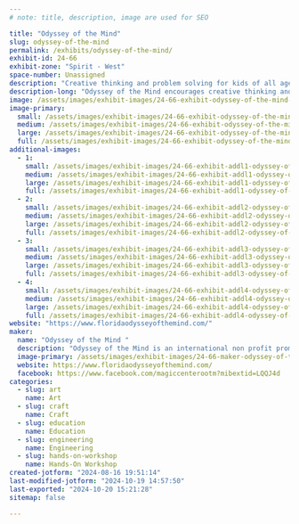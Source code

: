 ```yaml
---
# note: title, description, image are used for SEO

title: "Odyssey of the Mind"
slug: odyssey-of-the-mind
permalink: /exhibits/odyssey-of-the-mind/
exhibit-id: 24-66
exhibit-zone: "Spirit - West"
space-number: Unassigned
description: "Creative thinking and problem solving for kids of all ages. Form a team today. "
description-long: "Odyssey of the Mind encourages creative thinking and problem solving in a team environment. Our booth will display items made by team members. We will also crush balsa wood structures every hour. We will have a make and take mask craft. "
image: /assets/images/exhibit-images/24-66-exhibit-odyssey-of-the-mind-img-0685-large.jpeg
image-primary: 
  small: /assets/images/exhibit-images/24-66-exhibit-odyssey-of-the-mind-img-0685-small.jpeg
  medium: /assets/images/exhibit-images/24-66-exhibit-odyssey-of-the-mind-img-0685-medium.jpeg
  large: /assets/images/exhibit-images/24-66-exhibit-odyssey-of-the-mind-img-0685-large.jpeg
  full: /assets/images/exhibit-images/24-66-exhibit-odyssey-of-the-mind-img-0685-full.jpeg
additional-images: 
  - 1:
    small: /assets/images/exhibit-images/24-66-exhibit-addl1-odyssey-of-the-mind-img-0646-small.jpeg
    medium: /assets/images/exhibit-images/24-66-exhibit-addl1-odyssey-of-the-mind-img-0646-medium.jpeg
    large: /assets/images/exhibit-images/24-66-exhibit-addl1-odyssey-of-the-mind-img-0646-large.jpeg
    full: /assets/images/exhibit-images/24-66-exhibit-addl1-odyssey-of-the-mind-img-0646-full.jpeg
  - 2:
    small: /assets/images/exhibit-images/24-66-exhibit-addl2-odyssey-of-the-mind-img-0661-small.jpeg
    medium: /assets/images/exhibit-images/24-66-exhibit-addl2-odyssey-of-the-mind-img-0661-medium.jpeg
    large: /assets/images/exhibit-images/24-66-exhibit-addl2-odyssey-of-the-mind-img-0661-large.jpeg
    full: /assets/images/exhibit-images/24-66-exhibit-addl2-odyssey-of-the-mind-img-0661-full.jpeg
  - 3:
    small: /assets/images/exhibit-images/24-66-exhibit-addl3-odyssey-of-the-mind-img-0667-small.jpeg
    medium: /assets/images/exhibit-images/24-66-exhibit-addl3-odyssey-of-the-mind-img-0667-medium.jpeg
    large: /assets/images/exhibit-images/24-66-exhibit-addl3-odyssey-of-the-mind-img-0667-large.jpeg
    full: /assets/images/exhibit-images/24-66-exhibit-addl3-odyssey-of-the-mind-img-0667-full.jpeg
  - 4:
    small: /assets/images/exhibit-images/24-66-exhibit-addl4-odyssey-of-the-mind-img-0692-small.jpeg
    medium: /assets/images/exhibit-images/24-66-exhibit-addl4-odyssey-of-the-mind-img-0692-medium.jpeg
    large: /assets/images/exhibit-images/24-66-exhibit-addl4-odyssey-of-the-mind-img-0692-large.jpeg
    full: /assets/images/exhibit-images/24-66-exhibit-addl4-odyssey-of-the-mind-img-0692-full.jpeg
website: "https://www.floridaodysseyofthemind.com/"
maker: 
  name: "Odyssey of the Mind "
  description: "Odyssey of the Mind is an international non profit promoting creativity and problem solving for students kindergarten through College. "
  image-primary: /assets/images/exhibit-images/24-66-maker-odyssey-of-the-mind-img-2840-medium.jpeg
  website: https://www.floridaodysseyofthemind.com/
  facebook: https://www.facebook.com/magiccenterootm?mibextid=LQQJ4d
categories: 
  - slug: art
    name: Art
  - slug: craft
    name: Craft
  - slug: education
    name: Education
  - slug: engineering
    name: Engineering
  - slug: hands-on-workshop
    name: Hands-On Workshop
created-jotform: "2024-08-16 19:51:14"
last-modified-jotform: "2024-10-19 14:57:50"
last-exported: "2024-10-20 15:21:28"
sitemap: false

---
```

